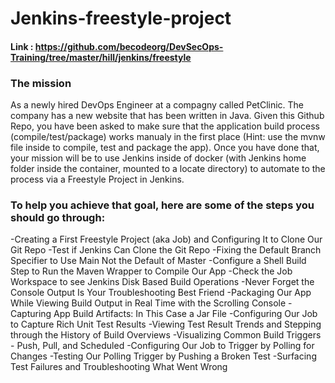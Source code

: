 # Jenkins-freestyle-project
#### Link : https://github.com/becodeorg/DevSecOps-Training/tree/master/hill/jenkins/freestyle
### The mission
As a newly hired DevOps Engineer at a compagny called PetClinic. The company has a new website that has been written in Java. Given this Github Repo, you have been asked to make sure that the application build process (compile/test/package) works manualy in the first place (Hint: use the mvnw file inside to compile, test and package the app). Once you have done that, your mission will be to use Jenkins inside of docker (with Jenkins home folder inside the container, mounted to a locate directory) to automate to the process via a Freestyle Project in Jenkins.

### To help you achieve that goal, here are some of the steps you should go through:

-Creating a First Freestyle Project (aka Job) and Configuring It to Clone Our Git Repo
-Test if Jenkins Can Clone the Git Repo
-Fixing the Default Branch Specifier to Use Main Not the Default of Master
-Configure a Shell Build Step to Run the Maven Wrapper to Compile Our App
-Check the Job Workspace to see Jenkins Disk Based Build Operations
-Never Forget the Console Output Is Your Troubleshooting Best Friend
-Packaging Our App While Viewing Build Output in Real Time with the Scrolling Console
-Capturing App Build Artifacts: In This Case a Jar File
-Configuring Our Job to Capture Rich Unit Test Results
-Viewing Test Result Trends and Stepping through the History of Build Overviews
-Visualizing Common Build Triggers - Push, Pull, and Scheduled
-Configuring Our Job to Trigger by Polling for Changes
-Testing Our Polling Trigger by Pushing a Broken Test
-Surfacing Test Failures and Troubleshooting What Went Wrong
